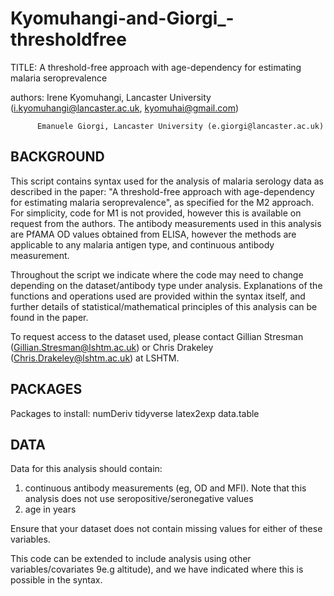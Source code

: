 # Kyomuhangi-and-Giorgi_-thresholdfree
TITLE:  A threshold-free approach with age-dependency for estimating malaria seroprevalence

authors:  Irene Kyomuhangi, Lancaster University (i.kyomuhangi@lancaster.ac.uk, kyomuhai@gmail.com)  

          Emanuele Giorgi, Lancaster University (e.giorgi@lancaster.ac.uk)


## BACKGROUND 
This script contains syntax used for the analysis of malaria serology data as described in the paper: 
"A threshold-free approach with age-dependency for estimating malaria seroprevalence", as specified for the M2 approach. 
For simplicity, code for M1 is not provided, however this is available on request from the authors. 
The antibody measurements used in this analysis are PfAMA OD values obtained from ELISA, however the methods are applicable to any malaria antigen type, and continuous antibody measurement. 

Throughout the script we indicate where the code may need to change depending on the dataset/antibody type under analysis. 
Explanations of the functions and operations used are provided within the syntax itself, and further details of statistical/mathematical principles of this analysis can be found in the paper. 

To request access to the dataset used, please contact Gillian Stresman (Gillian.Stresman@lshtm.ac.uk) or Chris Drakeley (Chris.Drakeley@lshtm.ac.uk) at LSHTM.  


## PACKAGES
Packages to install:
numDeriv
tidyverse
latex2exp
data.table

## DATA

Data for this analysis should contain:
1) continuous antibody measurements (eg, OD and MFI). Note that this analysis does not use seropositive/seronegative values
2) age in years

Ensure that your dataset does not contain missing values for either of these variables. 

This code can be extended to include analysis using other variables/covariates 9e.g altitude), and we have indicated where this is possible in the syntax. 
